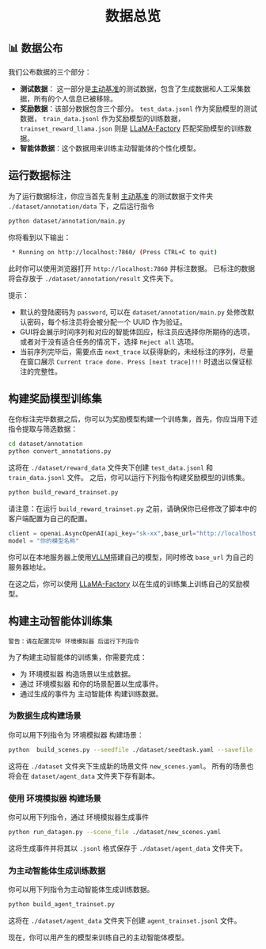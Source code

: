 <div align= "center">
    <h1> 数据总览 </h1>
</div>

## 📊 数据公布

我们公布数据的三个部分：
- **测试数据**： 这一部分是[主动基准](../eval/README.md)的测试数据，包含了生成数据和人工采集数据，所有的个人信息已被移除。
- **奖励数据**：该部分数据包含三个部分。 `test_data.jsonl` 作为奖励模型的测试数据， `train_data.jsonl` 作为奖励模型的训练数据， `trainset_reward_llama.json` 则是 [LLaMA-Factory](https://github.com/hiyouga/LLaMA-Factory) 匹配奖励模型的训练数据。
- **智能体数据**：这个数据用来训练主动智能体的个性化模型。


## 运行数据标注
为了运行数据标注，你应当首先复制 [主动基准](../eval/README.md) 的测试数据于文件夹 `./dataset/annotation/data` 下，之后运行指令

```bash
python dataset/annotation/main.py
```

你将看到以下输出：

```bash
 * Running on http://localhost:7860/ (Press CTRL+C to quit)
```
此时你可以使用浏览器打开 `http://localhost:7860` 并标注数据。
已标注的数据将会存放于 `./dataset/annotation/result` 文件夹下。

提示：
- 默认的登陆密码为 `password`, 可以在 `dataset/annotation/main.py` 处修改默认密码，每个标注员将会被分配一个 UUID 作为验证。
- GUI将会展示时间序列和对应的智能体回应，标注员应选择你所期待的选项，或者对于没有适合任务的情况下，选择 `Reject all` 选项。
- 当前序列完毕后，需要点击 `next_trace` 以获得新的，未经标注的序列，尽量在窗口展示 `Current trace done. Press [next trace]!!!` 时退出以保证标注的完整性。

## 构建奖励模型训练集
在你标注完毕数据之后，你可以为奖励模型构建一个训练集，首先，你应当用下述指令提取与筛选数据：
```bash
cd dataset/annotation
python convert_annotations.py
```
这将在 `./dataset/reward_data` 文件夹下创建 `test_data.jsonl` 和 `train_data.jsonl` 文件。
之后，你可以运行下列指令构建奖励模型的训练集。

```bash
python build_reward_trainset.py
```
请注意：在运行 `build_reward_trainset.py` 之前，请确保你已经修改了脚本中的客户端配置为自己的配置。
```python
client = openai.AsyncOpenAI(api_key="sk-xx",base_url="http://localhost:8000/v1/")
model = "你的模型名称"
```

你可以在本地服务器上使用[VLLM](https://github.com/vllm-project/vllm)搭建自己的模型，同时修改 `base_url` 为自己的服务器地址。

在这之后，你可以使用 [LLaMA-Factory](https://github.com/hiyouga/LLaMA-Factory) 以在生成的训练集上训练自己的奖励模型。

## 构建主动智能体训练集
```Plaintext
警告：请在配置完毕 环境模拟器 后运行下列指令
```

为了构建主动智能体的训练集，你需要完成：
- 为 环境模拟器 构造场景以生成数据。
- 通过 环境模拟器 和你的场景配置以生成事件。
- 通过生成的事件为 主动智能体 构建训练数据。

### 为数据生成构建场景
你可以用下列指令为 环境模拟器 构建场景：
```bash
python  build_scenes.py --seedfile ./dataset/seedtask.yaml --savefile ./dataset/new_scenes.yaml
```

这将在 `./dataset` 文件夹下生成新的场景文件 `new_scenes.yaml`。
所有的场景也将会在 `dataset/agent_data` 文件夹下存有副本。

### 使用 环境模拟器 构建场景
你可以用下列指令，通过 环境模拟器生成事件

```bash
python run_datagen.py --scene_file ./dataset/new_scenes.yaml
```

这将生成事件并将其以 `.jsonl` 格式保存于 `./dataset/agent_data` 文件夹下。 

### 为主动智能体生成训练数据
你可以用下列指令为主动智能体生成训练数据。
```bash
python build_agent_trainset.py
```

这将在 `./dataset/agent_data` 文件夹下创建 `agent_trainset.jsonl` 文件。

现在，你可以用产生的模型来训练自己的主动智能体模型。

